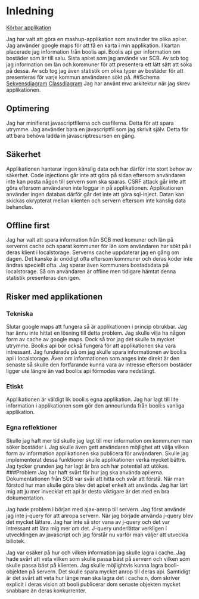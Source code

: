 # Inledning

[Körbar applikation](http://www.nexso-programmer.net)

Jag har valt att göra en mashup-applikation som använder tre olika api:er. Jag använder google maps för att få en karta i min applikation. I kartan placerade jag information från boolis api. Boolis api ger information om bostäder som är till salu. Sista api:et som jag använde var SCB. Av scb tog jag information om län och kommuner för att presentera ett lätt sätt att söka på dessa. Av scb tog jag även statistik om olika typer av bostäder för att presenteras för varje kommun användaren sökt på. 
##Schema
[Sekvensdiagram](https://github.com/ss223ck/1dv449_ss223ck_projekt/blob/master/Booli.png)
[Classdiagram](https://github.com/ss223ck/1dv449_ss223ck_projekt/blob/master/Class-diagram.png)
Jag har använt mvc arkitektur när jag skrev applikationen.

## Optimering
Jag har minifierat javascriptfilerna och cssfilerna. Detta för att spara utrymme. Jag använder bara en javascriptfil som jag skrivit själv. Detta för att bara behöva ladda in javascriptresursen en gång. 

## Säkerhet
Applikationen hanterar ingen känslig data och har därför inte stort behov av säkerhet. Code injections går inte att göra på sidan eftersom användaren inte kan posta någon till servern som ska sparas. CSRF attack går inte att göra eftersom användaren inte loggar in på applikationen. Applikationen använder ingen databas därför går det inte att göra sql-inject. Datan kan skickas okrypterat mellan klienten och servern eftersom inte känslig data behandlas.

## Offline first
Jag har valt att spara information från SCB med komuner och län på serverns cache och sparat kommuner för län som användaren har sökt på i deras klient i localstorage. Serverns cache uppdaterar jag en gång om dagen. Det kanske är onödigt ofta eftersom kommuner och deras koder inte ändras speciellt ofta. Jag sparar även kommuners bostadsdata på localstorage. Så om användaren är offline men tidigare hämtat denna statistik presenteras den igen. 

## Risker med applikationen
### Tekniska
Slutar google maps att fungera så är applikationen i princip obrukbar. Jag har ännu inte hittat en lösning till detta problem. Jag skulle vilja ha någon form av cache av google maps. Dock så tror jag det skulle ta mycket utrymme. 
Booli:s api bör också fungera för att applikationen ska vara intressant. Jag funderade på om jag skulle spara informationen av booli:s api i localstorage. Även om informationen som anges inte direkt är den senaste så skulle den fortfarande kunna vara av intresse eftersom bostäder ligger ute längre än vad booli:s api förmodas vara nedstängt. 

### Etiskt
Applikationen är väldigt lik booli:s egna applikation. Jag har lagt till lite information i applikationen som gör den annourlunda från booli:s vanliga applikation. 

### Egna reflektioner
Skulle jag haft mer tid skulle jag lagt till mer information om kommunen man söker bostäder i. Jag skulle även gett användaren möjlighet att välja vilken form av information applikationen ska publicera för användaren. Skulle jag implementerat dessa funktioner skulle applikationen verka mycket bättre. Jag tycker grunden jag har lagt är bra och har potential att utökas. 
###Problem
Jag har haft svårt för hur jag ska använda api:erna. Dokumentationen från SCB var svår att hitta och svår att förstå. När man förstod hur man skulle göra blev det api:et enkelt att använda. Jag har lärt mig att ju mer invecklat ett api är desto viktigare är det med en bra dokumentation. 

Jag hade problem i början med ajax-anrop till servern. Jag först använde jag inte j-query för att anropa servern. När jag började använda j-query blev det mycket lättare. Jag har inte så stor vana av j-query och det var intressant att lära mig mer om det. J-query underlättar verkligen i utvecklingen av javascript och jag förstår nu varför man väljer att utveckla biliotek. 

Jag var osäker på hur och vilken information jag skulle lagra i cache. Jag hade svårt att veta vilken som skulle passa bäst på servern och vilken som skulle passa bäst på klienten. Jag skulle möjlightvis kunna lagra booli-objekten på servern. Det skulle spara mycket anrop till deras api. Samtidigt är det svårt att veta hur länge man ska lagra det i cache:n, dom skriver explicit i deras vision att booli publicerar dom senaste objekten mycket snabbare än deras konkurrenter. 

